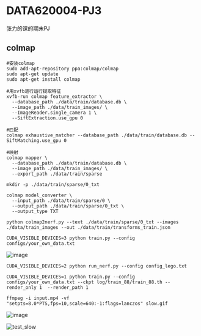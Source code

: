 # DATA620004-PJ3
张力的课的期末PJ

## colmap
```
#安装colmap
sudo add-apt-repository ppa:colmap/colmap
sudo apt-get update
sudo apt-get install colmap

#用xvfb进行运行提取特征
xvfb-run colmap feature_extractor \
  --database_path ./data/train/database.db \
  --image_path ./data/train_images/ \
  --ImageReader.single_camera 1 \
  --SiftExtraction.use_gpu 0

#匹配
colmap exhaustive_matcher --database_path ./data/train/database.db --SiftMatching.use_gpu 0

#映射
colmap mapper \
  --database_path ./data/train/database.db \
  --image_path ./data/train_images/ \
  --export_path ./data/train/sparse

mkdir -p ./data/train/sparse/0_txt

colmap model_converter \
  --input_path ./data/train/sparse/0 \
  --output_path ./data/train/sparse/0_txt \
  --output_type TXT

python colmap2nerf.py --text ./data/train/sparse/0_txt --images ./data/train_images --out ./data/train/transforms_train.json

CUDA_VISIBLE_DEVICES=3 python train.py --config configs/your_own_data.txt
```

![image](https://github.com/user-attachments/assets/7a1c4133-028a-4a3f-b0e5-a25f4886fe41)

```
CUDA_VISIBLE_DEVICES=2 python run_nerf.py --config config_lego.txt
```

```
CUDA_VISIBLE_DEVICES=1 python train.py --config configs/your_own_data.txt --ckpt log/train_88/train_88.th --render_only 1  --render_path 1
```
```
ffmpeg -i input.mp4 -vf "setpts=8.0*PTS,fps=10,scale=640:-1:flags=lanczos" slow.gif

```
![image](https://github.com/user-attachments/assets/2632f326-e0eb-4ca2-a7d0-d2aadaa066f6)


![test_slow](https://github.com/user-attachments/assets/dde7feb7-adda-447d-98b2-c0fe45fa0983)


